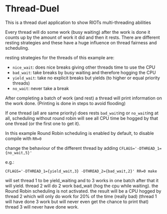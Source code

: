 Thread-Duel
============

This is a thread duel application to show RIOTs multi-threading abilities

Every thread will do some work (busy waiting) after the work is done
it counts up by the amount of work it did and then it rests.
There are different resting strategies and these have a huge
influence on thread fairness and scheduling.

resting strategies for the threads of this example are:
- `nice_wait`: does nice breaks giving other threads time to use the CPU
- `bad_wait`: take breaks by busy waiting and therefore hogging the CPU
- `yield_wait`: take no explicit breaks but yields (to higher or equal priority threads)
- `no_wait`: never take a break

After completing a batch of work (and rest) a thread will print information on the work done.
(Printing is done in steps to avoid flooding)

If one thread (all are same priority) does rests `bad_wait`ing or `no_wait`ing at all,
scheduling without round robin will see all CPU time be hogged by that one thread
(or the first one to get it).

In this example Round Robin scheduling is enabled by default,
to disable compile with `RR=0`

change the behaviour of the different thread by adding `CFLAGS='-DTHREAD_1={no_wait,5}'`

e.g.:
```
CFLAGS='-DTHREAD_1={yield_wait,3} -DTHREAD_2={bad_wait,2}' RR=0 make
```
will set thread 1 to be yield_waiting and to 3 works in one batch after that it will yield.
thread 2 will do 2 work bad_wait (hog the cpu while waiting).
the Round Robin scheduling is not activated.
the result will be a CPU hogged by thread 2 which will only do work for 20% of the time (really bad)
(thread 1 will have done 3 work but will never even get the chance to print that)
thread 3 will never have done work.
